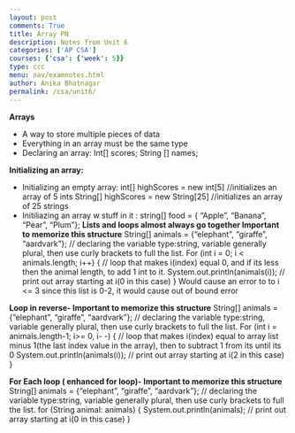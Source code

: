 ```yaml
---
layout: post
comments: True
title: Array PN 
description: Notes from Unit 6  
categories: ['AP CSA']
courses: {'csa': {'week': 5}}
type: ccc
menu: nav/examnotes.html
author: Anika Bhatnagar
permalink: /csa/unit6/
---
```

**Arrays**
- A way to store multiple pieces of data 
- Everything in an array must be the same type 
- Declaring an array: 
Int[] scores; 
String [] names; 

**Initializing an array:** 
- Initializing an empty array: 
int[] highScores = new int[5] //initializes an array of 5 ints 
String[] highScores = new String[25] //initializes an array of 25 strings 
- Initiliazing an array w stuff in it :
string[] food = { “Apple”, “Banana”, “Pear”, “Plum”}; 
**Lists and loops almost always go together 
Important to memorize this structure** 
String[] animals = {“elephant”, “giraffe”, “aardvark”}; // declaring the variable type:string, variable generally plural, then use curly brackets to full the list. 
For (int i = 0; i < animals.length; i++) { // loop that makes i(index) equal 0, and if its less then the animal length, to add 1 int to it. 
	System.out.println(animals(i)); // print out array starting at i(0 in this case) 
}
Would cause an error to to i <= 3 since this list is 0-2, it would cause out of bound error 

**Loop in reverse- Important to memorize this structure** 
String[] animals = {“elephant”, “giraffe”, “aardvark”}; // declaring the variable type:string, variable generally plural, then use curly brackets to full the list. 
For (int i = animals.length-1; i>= 0, i- -) { // loop that makes i(index) equal to array list minus 1(the last index value in the array), then to subtract 1 from its until its 0 
	System.out.println(animals(i)); // print out array starting at i(2 in this case) 
}

**For Each loop ( enhanced for loop)- Important to memorize this structure** 
String[] animals = {“elephant”, “giraffe”, “aardvark”}; // declaring the variable type:string, variable generally plural, then use curly brackets to full the list. 
for (String animal: animals)  { 
System.out.println(animals); // print out array starting at i(0 in this case) 
}
